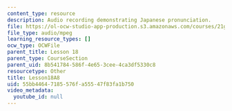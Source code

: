 ```yaml
---
content_type: resource
description: Audio recording demonstrating Japanese pronunciation.
file: https://ol-ocw-studio-app-production.s3.amazonaws.com/courses/21g-504-japanese-iv-spring-2009/55bb44647185576fa55547f83fa1b750_Lesson18A8.mp3
file_type: audio/mpeg
learning_resource_types: []
ocw_type: OCWFile
parent_title: Lesson 18
parent_type: CourseSection
parent_uid: 8b541784-586f-4e65-3cee-4ca3df5330c8
resourcetype: Other
title: Lesson18A8
uid: 55bb4464-7185-576f-a555-47f83fa1b750
video_metadata:
  youtube_id: null
---
```

